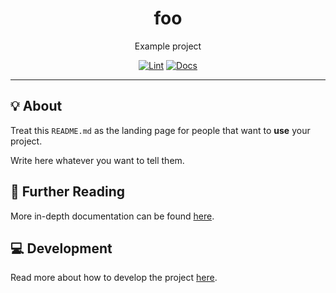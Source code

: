 <h1 align="center">foo</h1>

<div align="center">

Example project

[![Lint](https://github.com/foo/foo/actions/workflows/lint.yaml/badge.svg)](https://github.com/foo/foo/actions/workflows/lint.yaml)
[![Docs](https://github.com/foo/foo/actions/workflows/docs.yaml/badge.svg)](https://github.com/foo/foo/actions/workflows/docs.yaml)

</div>

---

## 💡 About

Treat this `README.md` as the landing page for people
that want to **use** your project.

Write here whatever you want to tell them.

## 📄 Further Reading

More in-depth documentation can be found
[here](https://foo.github.io/foo).

## 💻 Development

Read more about how to develop the project
[here](https://github.com/foo/foo/blob/main/CONTRIBUTING.md).
